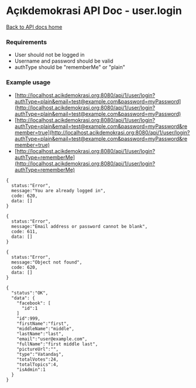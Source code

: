 # Açıkdemokrasi API Doc - user.login

[Back to API docs home](Home)

### Requirements
- User should not be logged in
- Username and password should be valid
- authType should be "rememberMe" or "plain"

### Example usage

- [http://localhost.acikdemokrasi.org:8080/api/1/user/login?authType=plain&email=test@example.com&password=myPassword](http://localhost.acikdemokrasi.org:8080/api/1/user/login?authType=plain&email=test@example.com&password=myPassword)
- [http://localhost.acikdemokrasi.org:8080/api/1/user/login?authType=plain&email=test@example.com&password=myPassword&remember=true](http://localhost.acikdemokrasi.org:8080/api/1/user/login?authType=plain&email=test@example.com&password=myPassword&remember=true)
- [http://localhost.acikdemokrasi.org:8080/api/1/user/login?authType=rememberMe](http://localhost.acikdemokrasi.org:8080/api/1/user/login?authType=rememberMe)

```
{
  status:"Error",
  message:"You are already logged in",
  code: 620,
  data: []
}
```
```
{
  status:"Error",
  message:"Email address or password cannot be blank",
  code: 611,
  data: []
}
```
```
{
  status:"Error",
  message:"Object not found",
  code: 620,
  data: []
}
```
```
{
  "status":"OK",
  "data": {
    "facebook": [
      "id":1
    ]
    "id":999,
    "firstName":"first",
    "middleName":"middle",
    "lastName":"last",
    "email":"user@example.com",
    "fullName":"first middle last",
    "pictureUrl":"",
    "type":"Vatandaş",
    "totalVotes":24,
    "totalTopics":4,
    "isAdmin":1
  }
}
```